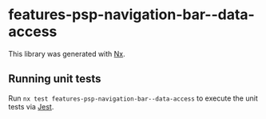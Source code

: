 # features-psp-navigation-bar--data-access

This library was generated with [Nx](https://nx.dev).

## Running unit tests

Run `nx test features-psp-navigation-bar--data-access` to execute the unit tests via [Jest](https://jestjs.io).
